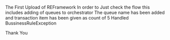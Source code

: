 The First Upload of REFramework
In order to Just check the flow 
this includes adding of queues to orchestrator
The queue name has been added and transaction item has been given as count of 5
Handled BussinessRuleException

Thank You
